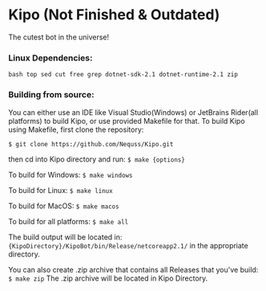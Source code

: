 # Kipo (Not Finished & Outdated)
The cutest bot in the universe!

### Linux Dependencies:
```bash top sed cut free grep dotnet-sdk-2.1 dotnet-runtime-2.1 zip```

### Building from source:
You can either use an IDE like Visual Studio(Windows) or JetBrains Rider(all platforms) to build Kipo, or use provided Makefile for that.
To build Kipo using Makefile, first clone the repository:

```$ git clone https://github.com/Nequss/Kipo.git```

then cd into Kipo directory and run:
```$ make {options}```

To build for Windows:
```$ make windows```

To build for Linux:
```$ make linux```

To build for MacOS:
```$ make macos```

To build for all platforms:
```$ make all```

The build output will be located in: ```{KipoDirectory}/KipoBot/bin/Release/netcoreapp2.1/``` in the appropriate directory.

You can also create .zip archive that contains all Releases that you've build: ```$ make zip```
The .zip archive will be located in Kipo Directory.
